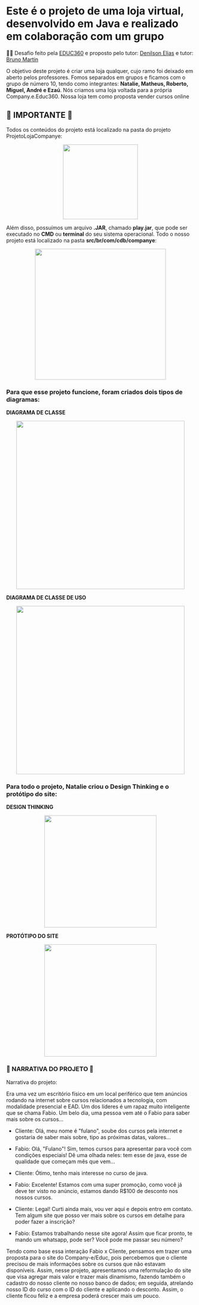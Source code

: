 # Este é o projeto de uma loja virtual, desenvolvido em Java e realizado em colaboração com um grupo
✍🏼 Desafio feito pela [EDUC360](https://www.linkedin.com/company/educ360°/) e proposto pelo tutor: [Denilson Elias](https://www.linkedin.com/in/denilsonbitit/) e tutor: [Bruno Martin](https://www.linkedin.com/in/brunoermacora/)

 
 O objetivo deste projeto é criar uma loja qualquer, cujo ramo foi deixado em aberto pelos professores.
 Fomos separados em grupos e ficamos com o grupo de número 10, tendo como integrantes: **Natalie, Matheus, Roberto, Miguel, André e Ezaú**. 
 Nós criamos uma loja voltada para a própria Company.e.Educ360. Nossa loja tem como proposta vender cursos online


## **📍 IMPORTANTE 📍**
Todos os conteúdos do projeto está localizado na pasta do projeto ProjetoLojaCompanye:
<div align="center">
<img src="https://github.com/EzauLira/projeto-loja-companye-educ/assets/149651629/bd889cbc-45b1-4d00-b2cb-bd1ee4a5892b" height="200" />
</div>

Além disso, possuímos um arquivo **.JAR**, chamado **play.jar**, que pode ser executado no **CMD** ou **terminal** do seu sistema operacional. Todo o nosso projeto está localizado na pasta **src/br/com/cdb/companye**:
<div align="center">
<img src="https://github.com/EzauLira/projeto-loja-companye-educ/assets/149651629/64cb8951-2950-4114-b67d-246a7573899a" height="350" />
</div>

### Para que esse projeto funcione, foram criados dois tipos de **diagramas**:

**DIAGRAMA DE CLASSE**
<div align="center">
<img src="https://github.com/EzauLira/projeto-loja-companye-educ/assets/149651629/133cbdba-6c12-4911-9b76-6a0782210742" height="450" />
</div>




**DIAGRAMA DE CLASSE DE USO**
<div align="center">
<img src="https://github.com/EzauLira/projeto-loja-companye-educ/assets/149651629/aafdc233-1170-4f7c-b373-dbdff81956b7" height="450" />
</div>

### Para todo o projeto, **Natalie** criou o **Design Thinking** e o **protótipo do site**:




**DESIGN THINKING**
<div align="center">
<img src="https://github.com/EzauLira/projeto-loja-companye-educ/assets/149651629/cc6514f8-6034-47c2-8572-d33a9520b826" height="300" />
</div>




**PROTÓTIPO DO SITE**
<div align="center">
<img src="https://github.com/EzauLira/projeto-loja-companye-educ/assets/149651629/4c0d76f0-5683-47dd-81d8-a5be2654e5f9" height="300" />
</div>



 ### **💭 NARRATIVA DO PROJETO 💭**
Narrativa do projeto:

Era uma vez um escritório físico em um local periférico que tem anúncios rodando na internet sobre cursos relacionados a tecnologia, com modalidade presencial e EAD. Um dos líderes é um rapaz muito inteligente que se chama Fabio. Um belo dia, uma pessoa vem até o Fabio para saber mais sobre os cursos...

   - Cliente: Olá, meu nome é "fulano", soube dos cursos pela internet e gostaria de saber mais sobre, tipo as próximas datas, valores...

   - Fabio: Olá, "Fulano"! Sim, temos cursos para apresentar para você com condições especiais! Dê uma olhada neles: tem esse de java, esse de qualidade que começam mês que vem...

   - Cliente: Ótimo, tenho mais interesse no curso de java.

   - Fabio: Excelente! Estamos com uma super promoção, como você já deve ter visto no anúncio, estamos dando R$100 de desconto nos nossos cursos.

   - Cliente: Legal! Curti ainda mais, vou ver aqui e depois entro em contato. Tem algum site que posso ver mais sobre os cursos em detalhe para poder fazer a inscrição?
   
   - Fabio: Estamos trabalhando nesse site agora! Assim que ficar pronto, te mando um whatsapp, pode ser? Você pode me passar seu número?

Tendo como base essa interação Fabio x Cliente, pensamos em trazer uma proposta para o site do Company-e/Educ, pois percebemos que o cliente precisou de mais informações sobre os cursos que não estavam disponíveis.
Assim, nesse projeto, apresentamos uma reformulação do site que visa agregar mais valor e trazer mais dinamismo, fazendo também o cadastro do nosso cliente no nosso banco de dados; em seguida, atrelando nosso ID do curso com o ID do cliente e aplicando o desconto. Assim, o cliente ficou feliz e a empresa poderá crescer mais um pouco.

